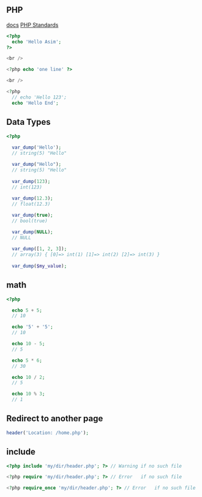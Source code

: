## PHP

[docs](https://www.php.net/manual/en/)
[PHP Standards](https://www.php-fig.org/psr/)

```php
<?php
  echo 'Hello Asim';
?>

<br />

<?php echo 'one line' ?>

<br />

<?php
  // echo 'Hello 123';
  echo 'Hello End';
```


## Data Types
```php
<?php
  
  var_dump('Hello');
  // string(5) "Hello"

  var_dump("Hello");
  // string(5) "Hello"
  
  var_dump(123);
  // int(123)
  
  var_dump(12.3);
  // float(12.3) 

  var_dump(true);
  // bool(true)

  var_dump(NULL);
  // NULL
  
  var_dump([1, 2, 3]);
  // array(3) { [0]=> int(1) [1]=> int(2) [2]=> int(3) }
  
  var_dump($my_value);
```


## math
```php
<?php

  echo 5 + 5;
  // 10

  echo '5' + '5';
  // 10

  echo 10 - 5;
  // 5

  echo 5 * 6;
  // 30

  echo 10 / 2;
  // 5

  echo 10 % 3;
  // 1
```


## Redirect to another page
```php
header('Location: /home.php');
```


## include
```php
<?php include 'my/dir/header.php'; ?> // Warning if no such file

<?php require 'my/dir/header.php'; ?> // Error   if no such file

<?php require_once 'my/dir/header.php'; ?> // Error   if no such file
```
